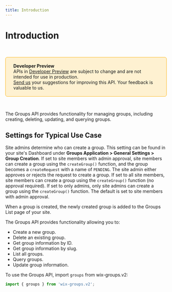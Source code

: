 ```yaml
---
title: Introduction
---
```

# Introduction

&nbsp;

<div style="background-color: #FEF1D1; padding: 18px 24px; border-radius: 6px; border: 1px solid #FDB10C; box-sizing: border-box; display: inline-block">
    <b>Developer Preview</b>
    <br/>
    <span>APIs in <a href="https://www.wix.com/velo/reference/api-overview/developer-preview">Developer Preview</a> are subject to change and are not intended for use in production.<br/><a href="mailto:velo-preview-feedback@wix.com">Send us</a> your suggestions for improving this API. Your feedback is valuable to us.</span>
</div>

&nbsp;


<!--
> __Note__: This module is [universal](/api-overview/api-versions#universal-modules). Functions in this module can run on both the backend and frontend, unless specified otherwise.
-->

The Groups API provides functionality for managing groups, including creating, deleting, updating, and querying groups.

## Settings for Typical Use Case
Site admins determine who can create a group. This setting can be found in your site's Dashboard under **Groups Application > General Settings > Group Creation**.
If set to site members with admin approval, site members can create a group using the `createGroup()` function, and the group becomes a `createRequest` with a name of `PENDING`. The site admin either approves or rejects the request to create a group.
If set to all site members, site members can create a group using the `createGroup()` function (no approval required).
If set to only admins, only site admins can create a group using the `createGroup()` function.
The default is set to site members with admin approval.

When a group is created, the newly created group is added to the Groups List page of your site.

The Groups API provides functionality allowing you to:
* Create a new group.
* Delete an existing group.
* Get group information by ID.
* Get group information by slug.
* List all groups.
* Query groups.
* Update group information.

To use the Groups API,
import `groups` from wix-groups.v2:

```js
import { groups } from 'wix-groups.v2';
```

